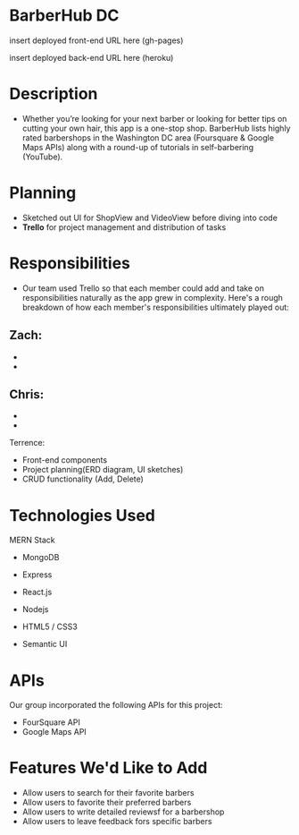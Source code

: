 # BarberHub DC

insert deployed front-end URL here (gh-pages)

insert deployed back-end URL here (heroku)

# Description 
- Whether you’re looking for your next barber or looking for better tips on cutting your own hair, this app is a one-stop shop. BarberHub lists highly rated barbershops in the Washington DC area (Foursquare & Google Maps APIs) along with a round-up of tutorials in self-barbering (YouTube).

# Planning 
- Sketched out UI for ShopView and VideoView before diving into code
- **Trello** for project management and distribution of tasks

# Responsibilities 
- Our team used Trello so that each member could add and take on responsibilities naturally as the app grew in complexity. Here's a rough breakdown of how each member's responsibilities ultimately played out: 

Zach: 
-
-
-

Chris: 
-
-
-

Terrence: 
- Front-end components
- Project planning(ERD diagram, UI sketches)
- CRUD functionality (Add, Delete)
 

# Technologies Used
MERN Stack
- MongoDB
- Express 
- React.js
- Nodejs

- HTML5 / CSS3
- Semantic UI

# APIs
Our group incorporated the following APIs for this project: 
- FourSquare API
- Google Maps API 

# Features We'd Like to Add
- Allow users to search for their favorite barbers 
- Allow users to favorite their preferred barbers 
- Allow users to write detailed reviewsf for a barbershop
- Allow users to leave feedback fors specific barbers 

